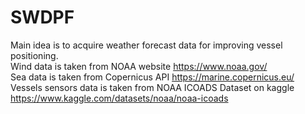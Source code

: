 # SWDPF 
Main idea is to acquire weather forecast data for improving vessel positioning.  
Wind data is taken from NOAA website https://www.noaa.gov/  
Sea data is taken from Copernicus API https://marine.copernicus.eu/  
Vessels sensors data is taken from NOAA ICOADS Dataset on kaggle https://www.kaggle.com/datasets/noaa/noaa-icoads  
